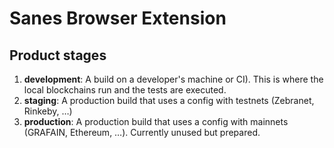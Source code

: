 # Sanes Browser Extension

## Product stages

1. **development**: A build on a developer's machine or CI). This is where the local blockchains run and the tests are executed.
2. **staging**: A production build that uses a config with testnets (Zebranet, Rinkeby, …)
3. **production**: A production build that uses a config with mainnets (GRAFAIN, Ethereum, …). Currently unused but prepared.
